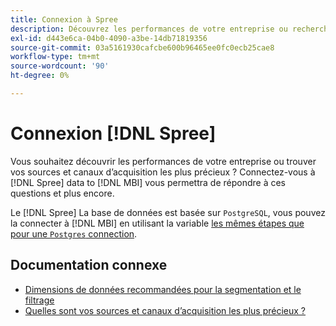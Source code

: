 ```yaml
---
title: Connexion à Spree
description: Découvrez les performances de votre entreprise ou recherchez vos sources et canaux d’acquisition les plus précieux.
exl-id: d443e6ca-04b0-4090-a3be-14db71819356
source-git-commit: 03a5161930cafcbe600b96465ee0fc0ecb25cae8
workflow-type: tm+mt
source-wordcount: '90'
ht-degree: 0%

---
```


# Connexion [!DNL Spree]

Vous souhaitez découvrir les performances de votre entreprise ou trouver vos sources et canaux d’acquisition les plus précieux ? Connectez-vous à [!DNL Spree] data to [!DNL MBI] vous permettra de répondre à ces questions et plus encore.

Le [!DNL Spree] La base de données est basée sur `PostgreSQL`, vous pouvez la connecter à [!DNL MBI] en utilisant la variable [les mêmes étapes que pour une `Postgres` connection](../integrations/postgresql.md).

## Documentation connexe

* [Dimensions de données recommandées pour la segmentation et le filtrage](../../../best-practices/segment-filter.md)
* [Quelles sont vos sources et canaux d’acquisition les plus précieux ?](../../analysis/most-value-source-channel.md)
